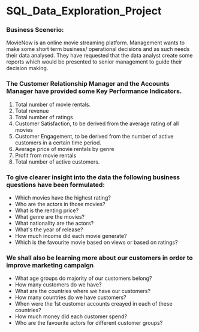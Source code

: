 # SQL_Data_Exploration_Project

### Business Scenerio:
MovieNow is an online movie streaming platform. Management wants to make some short term business/ operational decisions and as such needs their data analysed. They have requested that the data analyst create some reports which would be presented to senior management to guide their decision making. 


### The Customer Relationship Manager and the Accounts Manager have provided some Key Performance Indicators. 
1. Total number of movie rentals.
2. Total revenue
3. Total number of ratings
4. Customer Satisfaction, to be derived from the average rating of all movies
5. Customer Engagement, to be derived from the number of active customers in a certain time period.
6. Average price of movie rentals by genre
7. Profit from movie rentals
8. Total number of active customers.



### To give clearer insight into the data the following business questions have been formulated:
* Which movies have the highest rating? 
* Who are the actors in those movies?
* What is the renting price?
* What genre are the movies?
* What nationality are the actors?
*  What's the year of release?
*  How much income did each movie generate?
*  Which is the favourite movie based on views or based on ratings?


### We shall also be learning more about our customers in order to improve marketing campaign
* What age groups do majority of our customers belong?
* How many customers do we have?
* What are the countries where we have our customers?
* How many countries do we have customers?
* When were the 1st customer accounts creayed in each of these countries?
* How much money did each customer spend?
* Who are the favourite actors for different customer groups?




